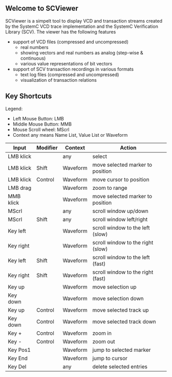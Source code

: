 ## Welcome to SCViewer

SCViewer is a simpelt tool to display VCD and transaction streams created by the SystemC VCD trace implementation and the SystemC Verification Library (SCV).
The viewer has the following features
* support of VCD files (compressed and uncompressed)
  * real numbers
  * showing vectors and real numbers as analog (step-wise & continuous)
  * various value representations of bit vectors
* support of SCV transaction recordings in various formats
   * text log files (compressed and uncompressed)
   * visualization of transaction relations

## Key Shortcuts

Legend:

* Left Mouse Button: LMB
* Middle Mouse Button: MMB
* Mouse Scroll wheel: MScrl
* Context any means Name List, Value List or Waveform

| Input     | Modifier | Context  | Action                            |
|-----------|----------|----------|-----------------------------------|
| LMB klick |          | any      | select                            |
| LMB klick | Shift    | Waveform | move selected marker to position  |
| LMB klick | Control  | Waveform | move cursor to position           |
| LMB drag  |          | Waveform | zoom to range                     |
| MMB klick |          | Waveform | move selected marker to position  |
| MScrl     |          | any      | scroll window up/down             |
| MScrl     | Shift    | any      | scroll window left/right          |
| Key left  |          | Waveform | scroll window to the left (slow)  |
| Key right |          | Waveform | scroll window to the right (slow) |
| Key left  | Shift    | Waveform | scroll window to the left (fast)  |
| Key right | Shift    | Waveform | scroll window to the right (fast) |
| Key up    |          | Waveform | move selection up                 |
| Key down  |          | Waveform | move selection down               |
| Key up    | Control  | Waveform | move selected track up            |
| Key down  | Control  | Waveform | move selected track down          |
| Key +     | Control  | Waveform | zoom in                           |
| Key -     | Control  | Waveform | zoom out                          |
| Key Pos1  |          | Waveform | jump to selected marker           |
| Key End   |          | Waveform | jump to cursor                    |
| Key Del   |          | any      | delete selected entries           |
